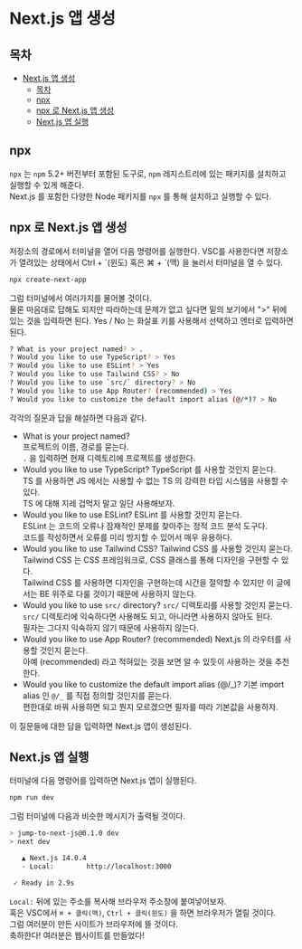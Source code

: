 # Next.js 앱 생성

## 목차

- [Next.js 앱 생성](#nextjs-앱-생성)
  - [목차](#목차)
  - [npx](#npx)
  - [npx 로 Next.js 앱 생성](#npx-로-nextjs-앱-생성)
  - [Next.js 앱 실행](#nextjs-앱-실행)

## npx

`npx` 는 `npm` 5.2+ 버전부터 포함된 도구로, `npm` 레지스트리에 있는 패키지를 설치하고 실행할 수 있게 해준다.  
Next.js 를 포함한 다양한 Node 패키지를 `npx` 를 통해 설치하고 실행할 수 있다.

## npx 로 Next.js 앱 생성

저장소의 경로에서 터미널을 열어 다음 명령어를 실행한다.
VSC를 사용한다면 저장소가 열려있는 상태에서 Ctrl + \`(윈도) 혹은 ⌘ + \`(맥) 을 눌러서 터미널을 열 수 있다.

```bash
npx create-next-app
```

그럼 터미널에서 여러가지를 물어볼 것이다.  
물론 마음대로 답해도 되지만 따라하는데 문제가 없고 싶다면 밑의 보기에서 ">" 뒤에 있는 것을 입력하면 된다.
Yes / No 는 화살표 키를 사용해서 선택하고 엔터로 입력하면 된다.

```bash
? What is your project named? > .
? Would you like to use TypeScript? > Yes
? Would you like to use ESLint? > Yes
? Would you like to use Tailwind CSS? > No
? Would you like to use `src/` directory? > No
? Would you like to use App Router? (recommended) > Yes
? Would you like to customize the default import alias (@/*)? > No
```

각각의 질문과 답을 해설하면 다음과 같다.

- What is your project named?  
  프로젝트의 이름, 경로를 묻는다.  
  `.` 을 입력하면 현재 디렉토리에 프로젝트를 생성한다.
- Would you like to use TypeScript?
  TypeScript 를 사용할 것인지 묻는다.  
  TS 를 사용하면 JS 에서는 사용할 수 없는 TS 의 강력한 타입 시스템을 사용할 수 있다.  
  TS 에 대해 지레 겁먹지 말고 일단 사용해보자.
- Would you like to use ESLint?
  ESLint 를 사용할 것인지 묻는다.  
  ESLint 는 코드의 오류나 잠재적인 문제를 찾아주는 정적 코드 분석 도구다.  
  코드를 작성하면서 오류를 미리 방지할 수 있어서 매우 유용하다.
- Would you like to use Tailwind CSS?
  Tailwind CSS 를 사용할 것인지 묻는다.  
  Tailwind CSS 는 CSS 프레임워크로, CSS 클래스를 통해 디자인을 구현할 수 있다.  
  Tailwind CSS 를 사용하면 디자인을 구현하는데 시간을 절약할 수 있지만 이 글에서는 BE 위주로 다룰 것이기 때문에 사용하지 않는다.
- Would you like to use `src/` directory?
  `src/` 디렉토리를 사용할 것인지 묻는다.  
  `src/` 디렉토리에 익숙하다면 사용해도 되고, 아니라면 사용하지 않아도 된다.  
  필자는 그다지 익숙하지 않기 때문에 사용하지 않는다.
- Would you like to use App Router? (recommended)
  Next.js 의 라우터를 사용할 것인지 묻는다.  
  아예 (recommended) 라고 적혀있는 것을 보면 알 수 있듯이 사용하는 것을 추천한다.
- Would you like to customize the default import alias (@/_)?
  기본 import alias 인 `@/_` 를 직접 정의할 것인지를 묻는다.  
  편한대로 바꿔 사용하면 되고 뭔지 모르겠으면 필자를 따라 기본값을 사용하자.

이 질문들에 대한 답을 입력하면 Next.js 앱이 생성된다.

## Next.js 앱 실행

터미널에 다음 명령어를 입력하면 Next.js 앱이 실행된다.

```bash
npm run dev
```

그럼 터미널에 다음과 비슷한 메시지가 출력될 것이다.

```bash
> jump-to-next-js@0.1.0 dev
> next dev

   ▲ Next.js 14.0.4
   - Local:        http://localhost:3000

 ✓ Ready in 2.9s
```

`Local:` 뒤에 있는 주소를 복사해 브라우저 주소창에 붙여넣어보자.  
혹은 VSC에서 `⌘ + 클릭(맥)`, `Ctrl + 클릭(윈도)` 을 하면 브라우저가 열릴 것이다.  
그럼 여러분이 만든 사이트가 브라우저에 뜰 것이다.  
축하한다! 여러분은 웹사이트를 만들었다!
